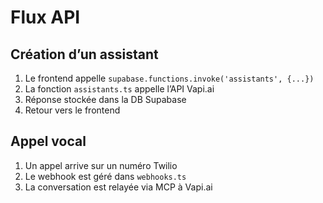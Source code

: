 # Flux API

## Création d’un assistant
1. Le frontend appelle `supabase.functions.invoke('assistants', {...})`
2. La fonction `assistants.ts` appelle l’API Vapi.ai
3. Réponse stockée dans la DB Supabase
4. Retour vers le frontend

## Appel vocal
1. Un appel arrive sur un numéro Twilio
2. Le webhook est géré dans `webhooks.ts`
3. La conversation est relayée via MCP à Vapi.ai
